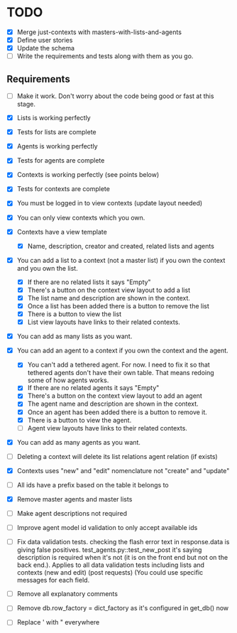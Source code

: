 # TODO

- [x] Merge just-contexts with masters-with-lists-and-agents
- [x] Define user stories
- [x] Update the schema
- [ ] Write the requirements and tests along with them as you go.

## Requirements

- [ ] Make it work. Don't worry about the code being good or fast at this stage.

- [x] Lists is working perfectly
- [x] Tests for lists are complete
- [x] Agents is working perfectly
- [x] Tests for agents are complete
- [x] Contexts is working perfectly (see points below)
- [x] Tests for contexts are complete

- [x] You must be logged in to view contexts (update layout needed)
- [x] You can only view contexts which you own.
- [x] Contexts have a view template
    - [x] Name, description, creator and created, related lists and agents
- [x] You can add a list to a context (not a master list) if you own the context and you own the list.
    - [x] If there are no related lists it says "Empty"
    - [x] There's a button on the context view layout to add a list
    - [x] The list name and description are shown in the context.
    - [x] Once a list has been added there is a button to remove the list
    - [x] There is a button to view the list
    - [x] List view layouts have links to their related contexts.
- [x] You can add as many lists as you want.
- [x] You can add an agent to a context if you own the context and the agent.
    - [x] You can't add a tethered agent. For now. I need to fix it so that tethered agents don't have their own table. That means redoing some of how agents works.
    - [x] If there are no related agents it says "Empty"
    - [x] There's a button on the context view layout to add an agent
    - [x] The agent name and description are shown in the context.
    - [x] Once an agent has been added there is a button to remove it.
    - [x] There is a button to view the agent.
    - [ ] Agent view layouts have links to their related contexts.
- [x] You can add as many agents as you want.
- [ ] Deleting a context will delete its list relations agent relation (if exists)
- [x] Contexts uses "new" and "edit" nomenclature not "create" and "update"
- [ ] All ids have a prefix based on the table it belongs to
- [x] Remove master agents and master lists
- [ ] Make agent descriptions not required
- [ ] Improve agent model id validation to only accept available ids
- [ ] Fix data validation tests. checking the flash error text in response.data is giving false positives. test_agents.py::test_new_post it's saying description is required when it's not (it is on the front end but not on the back end.). Applies to all data validation tests including lists and contexts (new and edit) (post requests) (You could use specific messages for each field.
- [ ] Remove all explanatory comments
- [ ] Remove db.row_factory = dict_factory as it's configured in get_db() now
- [ ] Replace ' with " everywhere
